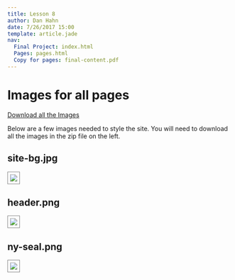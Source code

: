 ```yaml
---
title: Lesson 8
author: Dan Hahn
date: 7/26/2017 15:00
template: article.jade
nav:
  Final Project: index.html
  Pages: pages.html
  Copy for pages: final-content.pdf
---
```

<span class="more"></span>

# Images for all pages

<a href="images.zip" class="btn">Download all the Images</a>

Below are a few images needed to style the site.  You will need to download all the images in the zip file on the left.

## site-bg.jpg
![](images-final/site-bg.jpg)

## header.png
![](images-final/header.png)


## ny-seal.png
![](images-final/ny-seal.png)

<style>
img {
	border: 1px solid gray;
	padding: 5px;
}
</style>
